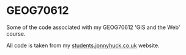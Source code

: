 # GEOG70612
Some of the code associated with my GEOG70612 'GIS and the Web' course.

All code is taken from my [students.jonnyhuck.co.uk](http://students.jonnyhuck.co.uk) website.
